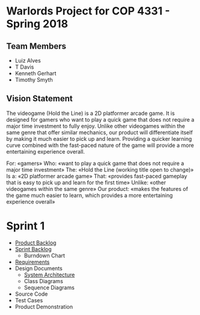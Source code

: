 # Warlords Project for COP 4331 - Spring 2018

## Team Members

- Luiz Alves
- T Davis
- Kenneth Gerhart
- Timothy Smyth

## Vision Statement

The videogame (Hold the Line) is a 2D platformer arcade game. It is designed for gamers who want to play a quick game that does not require a major time investment to fully enjoy. Unlike other videogames within the same genre that offer similar mechanics, our product will differentiate itself by making it much easier to pick up and learn. Providing a quicker learning curve combined with the fast-paced nature of the game will provide a more entertaining experience overall.

For: «gamers»
Who: «want to play a quick game that does not require a major time investment»
The: «Hold the Line (working title open to change)»
Is a: «2D platformer arcade game»
That: «provides fast-paced gameplay that is easy to pick up and learn for the first time»
Unlike: «other videogames within the same genre»
Our product: «makes the features of the game much easier to learn, which provides a more entertaining experience overall»

# Sprint 1

- [Product Backlog](https://github.com/kgminer/Warlords/blob/master/sprint1/product_backlog.md)
- [Sprint Backlog](https://github.com/kgminer/Warlords/blob/master/sprint1/sprint_backlog)
  - Burndown Chart
- [Requirements](https://github.com/kgminer/Warlords/blob/master/sprint1/requirements.md)
- Design Documents
  - [System Architecture](https://github.com/kgminer/Warlords/blob/master/sprint1/architecture.md)
  - Class Diagrams
  - Sequence Diagrams
- Source Code
- Test Cases
- Product Demonstration
